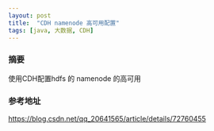 ```yaml
---
layout: post
title:  "CDH namenode 高可用配置"
tags: [java, 大数据, CDH]
---
```

### 摘要
使用CDH配置hdfs 的 namenode 的高可用
<!--excerpt-->
### 参考地址
https://blog.csdn.net/qq_20641565/article/details/72760455
